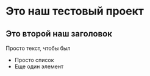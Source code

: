 # Это наш тестовый проект

## Это второй наш заголовок
Просто текст, чтобы был

- Просто список
- Еще один элемент
